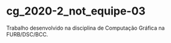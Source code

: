 # cg_2020-2_not_equipe-03
Trabalho desenvolvido na disciplina de Computação Gráfica na FURB/DSC/BCC.

